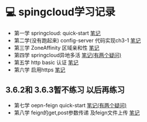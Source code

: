 # :computer: spingcloud学习记录
- 第一学 springcloud: quick-start [笔记](https://github.com/keepclimbs/springcloud-notes/tree/master/ch2-1/readMe.md)
- 第二学(没有跑起来) config-server  代码实现ch3-1 [笔记](https://github.com/keepclimbs/springcloud-notes/tree/master/ch3-1/readMe.md)
- 第三学 ZoneAffinity 区域亲和性  [笔记](https://github.com/keepclimbs/springcloud-notes/tree/master/ch3-5-2/readMe.md)
- 第四学 springcloud异地多活 [笔记(有两个疑问)](https://github.com/keepclimbs/springcloud-notes/tree/master/ch3-5-3/readMe.md)
- 第五学 http basic 认证  [笔记](https://github.com/keepclimbs/springcloud-notes/tree/master/ch3-5-4/readMe.md)
- 第六学 启用https  [笔记](https://github.com/keepclimbs/springcloud-notes/tree/master/ch3-5-5/readMe.md)
## 3.6.2和 3.6.3暂不练习 以后再练习
- 第七学 oepn-feign quick-start [笔记(有两个疑问)](https://github.com/keepclimbs/springcloud-notes/tree/master/ch4-1-2/readMe.md)
- 第八学 feign的get,post参数传递 及feign文件上传 [笔记](https://github.com/keepclimbs/springcloud-notes/tree/master/ch4-3-2/readMe.md)

